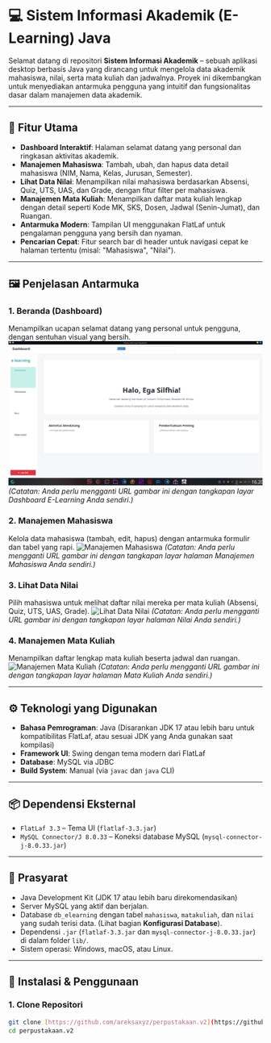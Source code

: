 # 💻 Sistem Informasi Akademik (E-Learning) Java

Selamat datang di repositori **Sistem Informasi Akademik** – sebuah aplikasi desktop berbasis Java yang dirancang untuk mengelola data akademik mahasiswa, nilai, serta mata kuliah dan jadwalnya. Proyek ini dikembangkan untuk menyediakan antarmuka pengguna yang intuitif dan fungsionalitas dasar dalam manajemen data akademik.

---

## 🎯 Fitur Utama

-   **Dashboard Interaktif**: Halaman selamat datang yang personal dan ringkasan aktivitas akademik.
-   **Manajemen Mahasiswa**: Tambah, ubah, dan hapus data detail mahasiswa (NIM, Nama, Kelas, Jurusan, Semester).
-   **Lihat Data Nilai**: Menampilkan nilai mahasiswa berdasarkan Absensi, Quiz, UTS, UAS, dan Grade, dengan fitur filter per mahasiswa.
-   **Manajemen Mata Kuliah**: Menampilkan daftar mata kuliah lengkap dengan detail seperti Kode MK, SKS, Dosen, Jadwal (Senin-Jumat), dan Ruangan.
-   **Antarmuka Modern**: Tampilan UI menggunakan FlatLaf untuk pengalaman pengguna yang bersih dan nyaman.
-   **Pencarian Cepat**: Fitur search bar di header untuk navigasi cepat ke halaman tertentu (misal: "Mahasiswa", "Nilai").

---

## 🖼️ Penjelasan Antarmuka

### 1. Beranda (Dashboard)
Menampilkan ucapan selamat datang yang personal untuk pengguna, dengan sentuhan visual yang bersih.
![Dashboard E-Learning](gambar/gambar1.png)
*(Catatan: Anda perlu mengganti URL gambar ini dengan tangkapan layar Dashboard E-Learning Anda sendiri.)*

### 2. Manajemen Mahasiswa
Kelola data mahasiswa (tambah, edit, hapus) dengan antarmuka formulir dan tabel yang rapi.
![Manajemen Mahasiswa](https://raw.githubusercontent.com/areksaxyz/perpustakaan.v2/main/foto/mahasiswa_elearning_placeholder.png)
*(Catatan: Anda perlu mengganti URL gambar ini dengan tangkapan layar halaman Manajemen Mahasiswa Anda sendiri.)*

### 3. Lihat Data Nilai
Pilih mahasiswa untuk melihat daftar nilai mereka per mata kuliah (Absensi, Quiz, UTS, UAS, Grade).
![Lihat Data Nilai](https://raw.githubusercontent.com/areksaxyz/perpustakaan.v2/main/foto/nilai_elearning_placeholder.png)
*(Catatan: Anda perlu mengganti URL gambar ini dengan tangkapan layar halaman Nilai Anda sendiri.)*

### 4. Manajemen Mata Kuliah
Menampilkan daftar lengkap mata kuliah beserta jadwal dan ruangan.
![Manajemen Mata Kuliah](https://raw.githubusercontent.com/areksaxyz/perpustakaan.v2/main/foto/matakuliah_elearning_placeholder.png)
*(Catatan: Anda perlu mengganti URL gambar ini dengan tangkapan layar halaman Mata Kuliah Anda sendiri.)*

---

## ⚙️ Teknologi yang Digunakan

-   **Bahasa Pemrograman**: Java (Disarankan JDK 17 atau lebih baru untuk kompatibilitas FlatLaf, atau sesuai JDK yang Anda gunakan saat kompilasi)
-   **Framework UI**: Swing dengan tema modern dari FlatLaf
-   **Database**: MySQL via JDBC
-   **Build System**: Manual (via `javac` dan `java` CLI)

---

## 📦 Dependensi Eksternal

-   `FlatLaf 3.3` – Tema UI (`flatlaf-3.3.jar`)
-   `MySQL Connector/J 8.0.33` – Koneksi database MySQL (`mysql-connector-j-8.0.33.jar`)

---

## 🔧 Prasyarat

-   Java Development Kit (JDK 17 atau lebih baru direkomendasikan)
-   Server MySQL yang aktif dan berjalan.
-   Database `db_elearning` dengan tabel `mahasiswa`, `matakuliah`, dan `nilai` yang sudah terisi data. (Lihat bagian **Konfigurasi Database**).
-   Dependensi `.jar` (`flatlaf-3.3.jar` dan `mysql-connector-j-8.0.33.jar`) di dalam folder `lib/`.
-   Sistem operasi: Windows, macOS, atau Linux.

---

## 🚀 Instalasi & Penggunaan

### 1. Clone Repositori

```bash
git clone [https://github.com/areksaxyz/perpustakaan.v2](https://github.com/areksaxyz/perpustakaan.v2)
cd perpustakaan.v2
